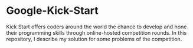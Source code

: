 # Google-Kick-Start
Kick Start offers coders around the world the chance to develop and hone their programming skills through online-hosted competition rounds. In this repository, I describe my solution for some problems of the competition.
